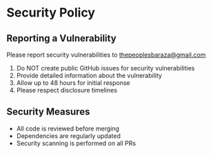 # Security Policy

## Reporting a Vulnerability

Please report security vulnerabilities to thepeoplesbaraza@gmail.com

1. Do NOT create public GitHub issues for security vulnerabilities
2. Provide detailed information about the vulnerability
3. Allow up to 48 hours for initial response
4. Please respect disclosure timelines

## Security Measures

- All code is reviewed before merging
- Dependencies are regularly updated
- Security scanning is performed on all PRs
